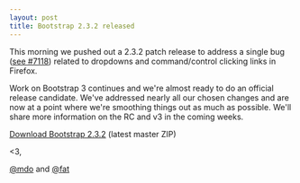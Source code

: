 ```yaml
---
layout: post
title: Bootstrap 2.3.2 released
---
```


This morning we pushed out a 2.3.2 patch release to address a single bug (<a href="https://github.com/twbs/bootstrap/issues/7118" rel="noopener" target="_blank">see #7118</a>) related to dropdowns and command/control clicking links in Firefox.

Work on Bootstrap 3 continues and we're almost ready to do an official release candidate. We've addressed nearly all our chosen changes and are now at a point where we're smoothing things out as much as possible. We'll share more information on the RC and v3 in the coming weeks.

<a class="btn-link" href="https://github.com/twbs/bootstrap/archive/v2.3.2.zip">Download Bootstrap 2.3.2</a> <span class="muted">(latest master ZIP)</span>

<3,

[@mdo](https://twitter.com/mdo) and [@fat](https://twitter.com/fat)
